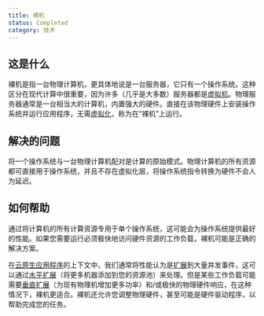 ```yaml
---
title: 裸机
status: Completed
category: 技术
---
```


## 这是什么

裸机是指一台物理计算机，更具体地说是一台服务器，它只有一个操作系统。这种区分在现代计算中很重要，因为许多（几乎是大多数）服务器都是[虚拟机](/virtual-machine/)。物理服务器通常是一台相当大的计算机，内置强大的硬件。直接在该物理硬件上安装操作系统并运行应用程序，无需[虚拟化](/virtualization/)，称为在“裸机”上运行。

## 解决的问题

将一个操作系统与一台物理计算机配对是计算的原始模式。物理计算机的所有资源都可直接用于操作系统，并且不存在虚拟化层，将操作系统指令转换为硬件不会人为延迟。

## 如何帮助

通过将计算机的所有计算资源专用于单个操作系统，这可能会为操作系统提供最好的性能。如果您需要运行必须极快地访问硬件资源的工作负载，裸机可能是正确的解决方案。

在[云原生应用程序](/cloud-native-apps/)的上下文中，我们通常将性能认为是[扩展](/scalability/)到大量并发事件，这可以通过[水平扩展](/horizontal-scaling/)（将更多机器添加到您的资源池）来处理。但是某些工作负载可能需要[垂直扩展](/vertical-scaling/)（为现有物理机增加更多功率）和/或极快的物理硬件响应，在这种情况下，裸机更适合。裸机还允许您调整物理硬件，甚至可能是硬件驱动程序，以帮助完成您的任务。
